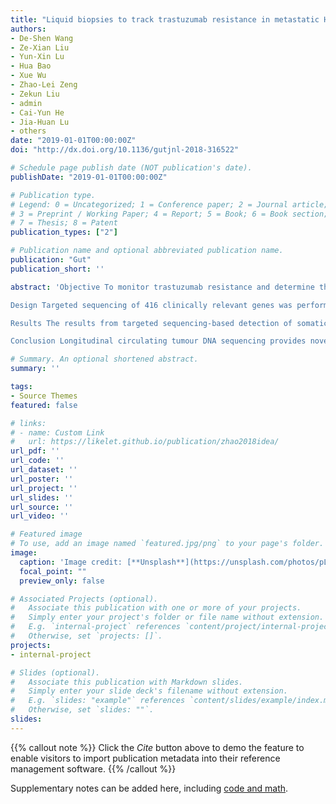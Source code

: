 ```yaml
---
title: "Liquid biopsies to track trastuzumab resistance in metastatic HER2-positive gastric cancer"
authors:
- De-Shen Wang
- Ze-Xian Liu
- Yun-Xin Lu
- Hua Bao
- Xue Wu
- Zhao-Lei Zeng
- Zekun Liu
- admin
- Cai-Yun He
- Jia-Huan Lu
- others
date: "2019-01-01T00:00:00Z"
doi: "http://dx.doi.org/10.1136/gutjnl-2018-316522"

# Schedule page publish date (NOT publication's date).
publishDate: "2019-01-01T00:00:00Z"

# Publication type.
# Legend: 0 = Uncategorized; 1 = Conference paper; 2 = Journal article;
# 3 = Preprint / Working Paper; 4 = Report; 5 = Book; 6 = Book section;
# 7 = Thesis; 8 = Patent
publication_types: ["2"]

# Publication name and optional abbreviated publication name.
publication: "Gut"
publication_short: ''

abstract: 'Objective To monitor trastuzumab resistance and determine the underlying mechanisms for the limited response rate and rapid emergence of resistance of HER2+ metastatic gastric cancer (mGC).

Design Targeted sequencing of 416 clinically relevant genes was performed in 78 paired plasma and tissue biopsy samples to determine plasma-tissue concordance. Then, we performed longitudinal analyses of 97 serial plasma samples collected from 24 patients who were HER2+  to track the resistance during trastuzumab treatment and validated the identified candidate resistance genes.

Results The results from targeted sequencing-based detection of somatic copy number alterations (SCNA) of HER2 gene were highly consistent with fluorescence in situ hybridisation data, and the detected HER2 SCNA was better than plasma carcinoembryonic antigen levels at predicting tumour shrinkage and progression. Furthermore, most patients with innate trastuzumab resistance presented high HER2 SCNA during progression compared with baseline, while HER2 SCNA decreased in patients with acquired resistance. PIK3CA mutations were significantly enriched in patients with innate resistance, and ERBB2/4 genes were the most mutated genes, accounting for trastuzumab resistance in six (35.3%) and five (29.4%) patients in baseline and progression plasma, respectively. Patients with PIK3CA/R1/C3 or ERBB2/4 mutations in the baseline plasma had significantly worse progression-free survival. Additionally, mutations in NF1 contributed to trastuzumab resistance, which was further confirmed through in vitro and in vivo studies, while combined HER2 and MEK/ERK blockade overcame trastuzumab resistance.

Conclusion Longitudinal circulating tumour DNA sequencing provides novel insights into gene alterations underlying trastuzumab resistance in HER2+mGC.'

# Summary. An optional shortened abstract.
summary: ''

tags:
- Source Themes
featured: false

# links:
# - name: Custom Link
#   url: https://likelet.github.io/publication/zhao2018idea/
url_pdf: ''
url_code: ''
url_dataset: ''
url_poster: ''
url_project: ''
url_slides: ''
url_source: ''
url_video: ''

# Featured image
# To use, add an image named `featured.jpg/png` to your page's folder. 
image:
  caption: 'Image credit: [**Unsplash**](https://unsplash.com/photos/pLCdAaMFLTE)'
  focal_point: ""
  preview_only: false

# Associated Projects (optional).
#   Associate this publication with one or more of your projects.
#   Simply enter your project's folder or file name without extension.
#   E.g. `internal-project` references `content/project/internal-project/index.md`.
#   Otherwise, set `projects: []`.
projects:
- internal-project

# Slides (optional).
#   Associate this publication with Markdown slides.
#   Simply enter your slide deck's filename without extension.
#   E.g. `slides: "example"` references `content/slides/example/index.md`.
#   Otherwise, set `slides: ""`.
slides:
---
```


{{% callout note %}}
Click the *Cite* button above to demo the feature to enable visitors to import publication metadata into their reference management software.
{{% /callout %}}

Supplementary notes can be added here, including [code and math](https://sourcethemes.com/academic/docs/writing-markdown-latex/).
